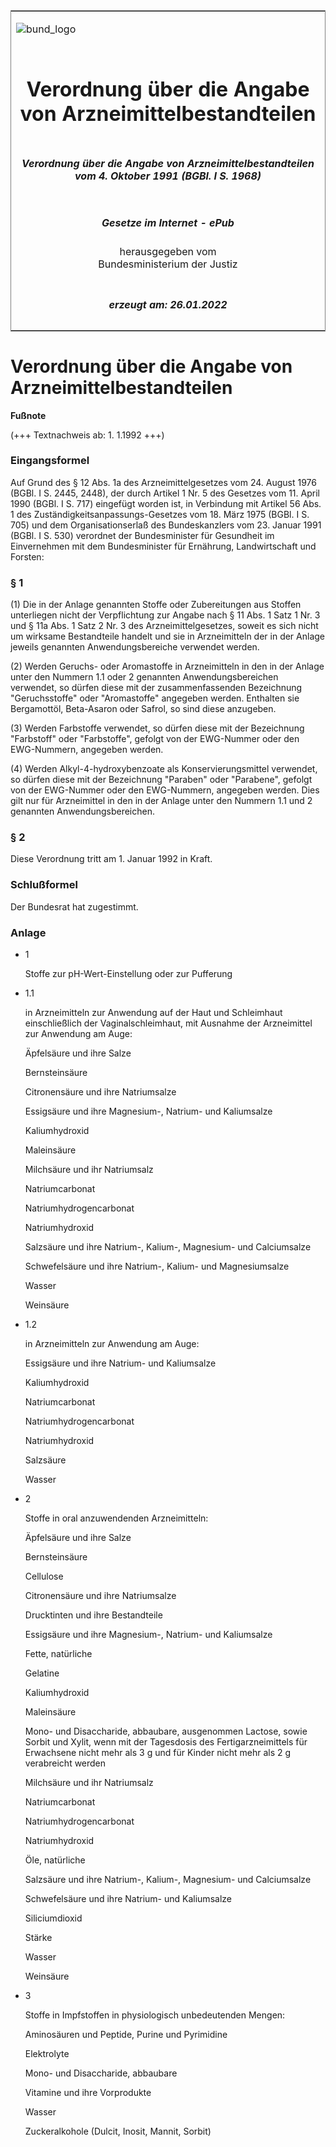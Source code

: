 <span id="DECKBLATT.html"></span>

<table border="0" frame="border" width="100%">

<tr valign="top">

<td align="left">

![bund\_logo](BfJ_2021_Web_de_de.gif)

</td>

<td align="right">

 

</td>

</tr>

<tr align="center" valign="middle">

<td colspan="2">

# Verordnung über die Angabe von Arzneimittelbestandteilen

</td>

</tr>

<tr align="center" valign="middle">

<td colspan="2">

##### Verordnung über die Angabe von Arzneimittelbestandteilen vom 4. Oktober 1991 (BGBl. I S. 1968)

</td>

</tr>

<tr align="center" valign="middle">

<td colspan="2">

  
  

##### Gesetze im Internet - ePub  
  
herausgegeben vom  
Bundesministerium der Justiz

</td>

</tr>

<tr align="center" valign="bottom">

<td colspan="2">

  
  

##### erzeugt am: 26.01.2022

</td>

</tr>

</table>

<span id="BJNR019680991.html"></span>

# Verordnung über die Angabe von Arzneimittelbestandteilen

<div>

  
**Fußnote**

<div class="jnhtml">

<div>

<div class="jurAbsatz">

(+++ Textnachweis ab: 1. 1.1992 +++)

</div>

</div>

</div>

</div>

<span id="BJNR019680991BJNE000100308.html"></span>

### Eingangsformel  

<div>

<div class="jnhtml">

<div>

<div class="jurAbsatz">

Auf Grund des § 12 Abs. 1a des Arzneimittelgesetzes vom 24. August 1976
(BGBl. I S. 2445, 2448), der durch Artikel 1 Nr. 5 des Gesetzes vom 11.
April 1990 (BGBl. I S. 717) eingefügt worden ist, in Verbindung mit
Artikel 56 Abs. 1 des Zuständigkeitsanpassungs-Gesetzes vom 18. März
1975 (BGBl. I S. 705) und dem Organisationserlaß des Bundeskanzlers vom
23. Januar 1991 (BGBl. I S. 530) verordnet der Bundesminister für
Gesundheit im Einvernehmen mit dem Bundesminister für Ernährung,
Landwirtschaft und Forsten:

</div>

</div>

</div>

</div>

<span id="BJNR019680991BJNE000200308.html"></span>

### § 1  

<div>

<div class="jnhtml">

<div>

<div class="jurAbsatz">

(1) Die in der Anlage genannten Stoffe oder Zubereitungen aus Stoffen
unterliegen nicht der Verpflichtung zur Angabe nach § 11 Abs. 1 Satz 1
Nr. 3 und § 11a Abs. 1 Satz 2 Nr. 3 des Arzneimittelgesetzes, soweit es
sich nicht um wirksame Bestandteile handelt und sie in Arzneimitteln der
in der Anlage jeweils genannten Anwendungsbereiche verwendet werden.

</div>

<div class="jurAbsatz">

(2) Werden Geruchs- oder Aromastoffe in Arzneimitteln in den in der
Anlage unter den Nummern 1.1 oder 2 genannten Anwendungsbereichen
verwendet, so dürfen diese mit der zusammenfassenden Bezeichnung
"Geruchsstoffe" oder "Aromastoffe" angegeben werden. Enthalten sie
Bergamottöl, Beta-Asaron oder Safrol, so sind diese anzugeben.

</div>

<div class="jurAbsatz">

(3) Werden Farbstoffe verwendet, so dürfen diese mit der Bezeichnung
"Farbstoff" oder "Farbstoffe", gefolgt von der EWG-Nummer oder den
EWG-Nummern, angegeben werden.

</div>

<div class="jurAbsatz">

(4) Werden Alkyl-4-hydroxybenzoate als Konservierungsmittel verwendet,
so dürfen diese mit der Bezeichnung "Paraben" oder "Parabene", gefolgt
von der EWG-Nummer oder den EWG-Nummern, angegeben werden. Dies gilt nur
für Arzneimittel in den in der Anlage unter den Nummern 1.1 und 2
genannten Anwendungsbereichen.

</div>

</div>

</div>

</div>

<span id="BJNR019680991BJNE000300308.html"></span>

### § 2  

<div>

<div class="jnhtml">

<div>

<div class="jurAbsatz">

Diese Verordnung tritt am 1. Januar 1992 in Kraft.

</div>

</div>

</div>

</div>

<span id="BJNR019680991BJNE000400308.html"></span>

### Schlußformel  

<div>

<div class="jnhtml">

<div>

<div class="jurAbsatz">

Der Bundesrat hat zugestimmt.

</div>

</div>

</div>

</div>

<span id="BJNR019680991BJNE000500308.html"></span>

### Anlage  

<div>

<div class="jnhtml">

<div>

<div class="jurAbsatz">

  - 1
    
    <div style="">
    
    Stoffe zur pH-Wert-Einstellung oder zur Pufferung
    
    </div>

  - 1.1
    
    <div style="">
    
    in Arzneimitteln zur Anwendung auf der Haut und Schleimhaut
    einschließlich der Vaginalschleimhaut, mit Ausnahme der Arzneimittel
    zur Anwendung am Auge:
    
    </div>
    
    <div style="">
    
    Äpfelsäure und ihre Salze
    
    </div>
    
    <div style="">
    
    Bernsteinsäure
    
    </div>
    
    <div style="">
    
    Citronensäure und ihre Natriumsalze
    
    </div>
    
    <div style="">
    
    Essigsäure und ihre Magnesium-, Natrium- und Kaliumsalze
    
    </div>
    
    <div style="">
    
    Kaliumhydroxid
    
    </div>
    
    <div style="">
    
    Maleinsäure
    
    </div>
    
    <div style="">
    
    Milchsäure und ihr Natriumsalz
    
    </div>
    
    <div style="">
    
    Natriumcarbonat
    
    </div>
    
    <div style="">
    
    Natriumhydrogencarbonat
    
    </div>
    
    <div style="">
    
    Natriumhydroxid
    
    </div>
    
    <div style="">
    
    Salzsäure und ihre Natrium-, Kalium-, Magnesium- und Calciumsalze
    
    </div>
    
    <div style="">
    
    Schwefelsäure und ihre Natrium-, Kalium- und Magnesiumsalze
    
    </div>
    
    <div style="">
    
    Wasser
    
    </div>
    
    <div style="">
    
    Weinsäure
    
    </div>

  - 1.2
    
    <div style="">
    
    in Arzneimitteln zur Anwendung am Auge:
    
    </div>
    
    <div style="">
    
    Essigsäure und ihre Natrium- und Kaliumsalze
    
    </div>
    
    <div style="">
    
    Kaliumhydroxid
    
    </div>
    
    <div style="">
    
    Natriumcarbonat
    
    </div>
    
    <div style="">
    
    Natriumhydrogencarbonat
    
    </div>
    
    <div style="">
    
    Natriumhydroxid
    
    </div>
    
    <div style="">
    
    Salzsäure
    
    </div>
    
    <div style="">
    
    Wasser
    
    </div>

  - 2
    
    <div style="">
    
    Stoffe in oral anzuwendenden Arzneimitteln:
    
    </div>
    
    <div style="">
    
    Äpfelsäure und ihre Salze
    
    </div>
    
    <div style="">
    
    Bernsteinsäure
    
    </div>
    
    <div style="">
    
    Cellulose
    
    </div>
    
    <div style="">
    
    Citronensäure und ihre Natriumsalze
    
    </div>
    
    <div style="">
    
    Drucktinten und ihre Bestandteile
    
    </div>
    
    <div style="">
    
    Essigsäure und ihre Magnesium-, Natrium- und Kaliumsalze
    
    </div>
    
    <div style="">
    
    Fette, natürliche
    
    </div>
    
    <div style="">
    
    Gelatine
    
    </div>
    
    <div style="">
    
    Kaliumhydroxid
    
    </div>
    
    <div style="">
    
    Maleinsäure
    
    </div>
    
    <div style="">
    
    Mono- und Disaccharide, abbaubare, ausgenommen Lactose, sowie Sorbit
    und Xylit, wenn mit der Tagesdosis des Fertigarzneimittels für
    Erwachsene nicht mehr als 3 g und für Kinder nicht mehr als 2 g
    verabreicht werden
    
    </div>
    
    <div style="">
    
    Milchsäure und ihr Natriumsalz
    
    </div>
    
    <div style="">
    
    Natriumcarbonat
    
    </div>
    
    <div style="">
    
    Natriumhydrogencarbonat
    
    </div>
    
    <div style="">
    
    Natriumhydroxid
    
    </div>
    
    <div style="">
    
    Öle, natürliche
    
    </div>
    
    <div style="">
    
    Salzsäure und ihre Natrium-, Kalium-, Magnesium- und Calciumsalze
    
    </div>
    
    <div style="">
    
    Schwefelsäure und ihre Natrium- und Kaliumsalze
    
    </div>
    
    <div style="">
    
    Siliciumdioxid
    
    </div>
    
    <div style="">
    
    Stärke
    
    </div>
    
    <div style="">
    
    Wasser
    
    </div>
    
    <div style="">
    
    Weinsäure
    
    </div>

  - 3
    
    <div style="">
    
    Stoffe in Impfstoffen in physiologisch unbedeutenden Mengen:
    
    </div>
    
    <div style="">
    
    Aminosäuren und Peptide, Purine und Pyrimidine
    
    </div>
    
    <div style="">
    
    Elektrolyte
    
    </div>
    
    <div style="">
    
    Mono- und Disaccharide, abbaubare
    
    </div>
    
    <div style="">
    
    Vitamine und ihre Vorprodukte
    
    </div>
    
    <div style="">
    
    Wasser
    
    </div>
    
    <div style="">
    
    Zuckeralkohole (Dulcit, Inosit, Mannit, Sorbit)
    
    </div>

</div>

</div>

</div>

</div>
